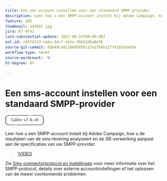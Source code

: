 ```yaml
---
title: Een sms-account instellen voor een standaard SMPP-provider
description: Leer hoe u een SMPP-account instelt bij Adobe Campaign, hoe u de resultaten van de sms-levering analyseert en de SR-verwerking aanpast aan de specificaties van uw SMPP-provider. 
feature: SMS
thumbnail: 343607.jpg
jira: KT-9742
last-substantial-update: 2022-08-24T00:00:00Z
exl-id: c057d743-ca6a-44c7-a93a-d6652dba8e7b
source-git-commit: 05b49ca012d0d505b117a2fb6b12ff41b51be63e
workflow-type: tm+mt
source-wordcount: '0'
ht-degree: 0%

---
```


# Een sms-account instellen voor een standaard SMPP-provider

![Geldt voor V7 en V8](../assets/V7-V8-stamp.png)

Leer hoe u een SMPP-account instelt bij Adobe Campaign, hoe u de resultaten van de sms-levering analyseert en de SR-verwerking aanpast aan de specificaties van uw SMPP-provider.

>[!VIDEO](https://video.tv.adobe.com/v/343607?quality=12&learn=on)

Zie [Sms-connectorprotocol en instellingen](https://experienceleague.adobe.com/docs/campaign-classic/using/sending-messages/sending-messages-on-mobiles/sms-protocol.html?lang=nl#sending-messages) voor meer informatie over het SMPP-protocol, details over externe accountinstellingen of het oplossen van de meest voorkomende problemen.
